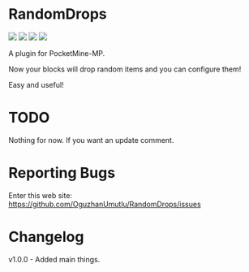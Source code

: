 # RandomDrops
[![](https://poggit.pmmp.io/shield.state/RandomDrops)](https://poggit.pmmp.io/p/RandomDrops)
[![](https://poggit.pmmp.io/shield.api/RandomDrops)](https://poggit.pmmp.io/p/RandomDrops)
[![](https://poggit.pmmp.io/shield.dl.total/RandomDrops)](https://poggit.pmmp.io/p/RandomDrops)
[![](https://poggit.pmmp.io/shield.dl/RandomDrops)](https://poggit.pmmp.io/p/RandomDrops)

A plugin for PocketMine-MP.

Now your blocks will drop random items and you can configure them!

Easy and useful!

# TODO

Nothing for now. If you want an update comment.

# Reporting Bugs

Enter this web site: https://github.com/OguzhanUmutlu/RandomDrops/issues

# Changelog

v1.0.0 - Added main things.
